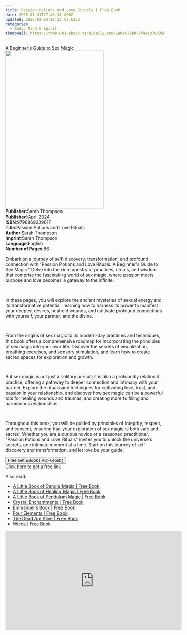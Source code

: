 ```yaml
---
title: Passion Potions and Love Rituals | Free Book
date: 2025-01-31T17:48:34.000Z
updated: 2025-02-03T18:23:07.615Z
categories:
  - Body, Mind & Spirit
thumbnail: https://thmb-001-ebook.techidaily.com/1a0e671bd76feea378d05bd89aefe4d0b7f11326b4abe226270d99b00050d345.jpg
---
```

<main id="book-container">
  <div class="flex flex-col">
    <div class="book-brief flex-1 py-6 px-4 sm:p-6 md:py-10 md:px-8">
      <!-- brief-->
      <div class="book-brief-main">A Beginner's Guide to Sex Magic</div>
    </div>
    <div
      class="book-meta-info flex-1 grid gap-4 col-start-1 col-end-3 row-start-1 sm:mb-6 sm:grid-cols-4 lg:gap-6 lg:col-start-2 lg:row-end-6 lg:row-span-6 lg:mb-0"
    >
      <div
        class="book-meta-info-left place-content-center mt-4 p-4 text-sm leading-6 col-start-2 col-span-2 dark:text-slate-400"
      >
        <img
          class="w-full h-500 object-cover rounded-lg sm:h-255 sm:col-span-2 lg:col-span-full"
          src="https://img-001-ebook.techidaily.com/ea624f0cad8f917b6a4794a14be6aa6718472fbcf6b3af6e4d6a927154d9ecc6.jpg"
          alt=""
          width="312"
          height="500"
        />
      </div>
      <div
        class="book-meta-info-right mt-2 col-start-1 row-start-2 col-span-3 self-center"
      >
        <!-- meta data  -->
        <div class="flex flex-col px-4 md:px-8">
          <div class="flex-1">
            <strong>Publisher</strong>:<span class="px-2">Sarah Thompson</span>
          </div>
          <div class="flex-1">
            <strong>Published</strong>:<span class="px-2">April 2024</span>
          </div>
          <div class="flex-1">
            <strong>ISBN</strong>:<span class="px-2">9798869309617</span>
          </div>
          <div class="flex-1">
            <strong>Title</strong>:<span class="px-2"
              >Passion Potions and Love Rituals</span
            >
          </div>
          <div class="flex-1">
            <strong>Author</strong>:<span class="px-2">Sarah Thompson</span>
          </div>
          <div class="flex-1">
            <strong>Imprint</strong>:<span class="px-2">Sarah Thompson</span>
          </div>
          <div class="flex-1">
            <strong>Language</strong>:<span class="px-2">English</span>
          </div>
          <div class="flex-1">
            <strong>Number of Pages</strong>:<span class="px-2">86</span>
          </div>
        </div>
      </div>
    </div>
    <div class="book-description flex-1 py-6 px-4 sm:p-6 md:py-10 md:px-8">
      <div class="book-description-main">
        <div accordion-content="" id="description">
          <p>
            Embark on a journey of self-discovery, transformation, and profound
            connection with "Passion Potions and Love Rituals: A Beginner's
            Guide to Sex Magic." Delve into the rich tapestry of practices,
            rituals, and wisdom that comprise the fascinating world of sex
            magic, where passion meets purpose and love becomes a gateway to the
            infinite.
          </p>
          <p>&nbsp;</p>
          <p>
            In these pages, you will explore the ancient mysteries of sexual
            energy and its transformative potential, learning how to harness its
            power to manifest your deepest desires, heal old wounds, and
            cultivate profound connections with yourself, your partner, and the
            divine.
          </p>
          <p>&nbsp;</p>
          <p>
            From the origins of sex magic to its modern-day practices and
            techniques, this book offers a comprehensive roadmap for
            incorporating the principles of sex magic into your own life.
            Discover the secrets of visualization, breathing exercises, and
            sensory stimulation, and learn how to create sacred spaces for
            exploration and growth.
          </p>
          <p>&nbsp;</p>
          <p>
            But sex magic is not just a solitary pursuit; it is also a
            profoundly relational practice, offering a pathway to deeper
            connection and intimacy with your partner. Explore the rituals and
            techniques for cultivating love, trust, and passion in your
            relationship, and discover how sex magic can be a powerful tool for
            healing wounds and traumas, and creating more fulfilling and
            harmonious relationships.
          </p>
          <p>&nbsp;</p>
          <p>
            Throughout this book, you will be guided by principles of integrity,
            respect, and consent, ensuring that your exploration of sex magic is
            both safe and sacred. Whether you are a curious novice or a seasoned
            practitioner, "Passion Potions and Love Rituals" invites you to
            unlock the universe's secrets, one intimate moment at a time. Start
            on this journey of self-discovery and transformation, and let love
            be your guide.
          </p>
        </div>
        <div class="accordion-fader"></div>
      </div>
    </div>
    <div class="book-excerpts flex-1 py-6 px-4 sm:p-6 md:py-10 md:px-8"></div>
    <div
      class="book-about-author flex-1 py-6 px-4 sm:p-6 md:py-10 md:px-8"
    ></div>
    <div class="book-free-get flex-1 py-6 px-4 sm:p-6 md:py-10 md:px-8">
      <button
        id="btn-free-get"
        class="bg-blue-500 hover:bg-blue-700 text-white font-bold py-2 px-4 rounded"
      >
        Free Get EBook (.PDF/.epub)
      </button>
      <div id="countdown-display" class="px-2 text-lg mt-2"></div>
      <a
        id="free-link"
        class="hidden bg-blue-500 hover:bg-blue-700 text-white font-bold py-2 px-4 rounded"
        href="https://www.ebooks.com/en-us/book/211317551/passion-potions-and-love-rituals/sarah-thompson/"
        target="_blank"
        >Click here to get a free link</a
      >
    </div>
    <script>
      let countdownTime = 0;
      let countdownInterval = null;
      document
        .getElementById('btn-free-get')
        .addEventListener('click', startCountdown);
      function startCountdown() {
        countdownTime = new Date().getTime() + 60000 * 3;
        countdownInterval = setInterval(updateCountdown, 1000);
        document.getElementById('btn-free-get').disabled = true;
        document
          .getElementById('btn-free-get')
          .classList.add('bg-gray-500', 'cursor-not-allowed');
      }
      function updateCountdown() {
        let currentTime = new Date().getTime();
        let timeLeft = countdownTime - currentTime;
        let secondsLeft = Math.floor(timeLeft / 1000);
        document.getElementById('countdown-display').innerHTML =
          `Remaining time: ${secondsLeft} seconds.`;
        if (secondsLeft <= 0) {
          clearInterval(countdownInterval);
          document.getElementById('btn-free-get').classList.add('hidden');
          document.getElementById('free-link').classList.remove('hidden');
          document.getElementById('countdown-display').innerHTML = '';
        }
      }
    </script>
  </div>
</main>

<ins class="adsbygoogle"
      style="display:block"
      data-ad-client="ca-pub-7571918770474297"
      data-ad-slot="8358498916"
      data-ad-format="auto"
      data-full-width-responsive="true"></ins>
    

<span class="atpl-alsoreadstyle">Also read:</span>
<div><ul>
<li><a href="https://novels-ebooks.techidaily.com/649742-9780307785824-a-little-book-of-candle-magic/"><u>A Little Book of Candle Magic | Free Book</u></a></li>
<li><a href="https://novels-ebooks.techidaily.com/649741-9780307785817-a-little-book-of-healing-magic/"><u>A Little Book of Healing Magic | Free Book</u></a></li>
<li><a href="https://novels-ebooks.techidaily.com/649743-9780307785831-a-little-book-of-pendulum-magic/"><u>A Little Book of Pendulum Magic | Free Book</u></a></li>
<li><a href="https://novels-ebooks.techidaily.com/649744-9780307785862-crystal-enchantments/"><u>Crystal Enchantments | Free Book</u></a></li>
<li><a href="https://novels-ebooks.techidaily.com/649776-9780307785510-emmanuels-book/"><u>Emmanuel's Book | Free Book</u></a></li>
<li><a href="https://novels-ebooks.techidaily.com/649799-9780307717627-four-elements/"><u>Four Elements | Free Book</u></a></li>
<li><a href="https://novels-ebooks.techidaily.com/649611-9780307788160-the-dead-are-alive/"><u>The Dead Are Alive | Free Book</u></a></li>
<li><a href="https://novels-ebooks.techidaily.com/649746-9780307785893-wicca/"><u>Wicca | Free Book</u></a></li>
</ul></div>

<!-- affiliate ads begin -->
<iframe width="560" height="315" src="https://www.youtube.com/embed/_dOmuXhsV6Y?si=aT6vgPbDx4ajjvdr" title="YouTube video player" frameborder="0" allow="accelerometer; autoplay; clipboard-write; encrypted-media; gyroscope; picture-in-picture; web-share" referrerpolicy="strict-origin-when-cross-origin" allowfullscreen></iframe>
<!-- affiliate ads end -->

